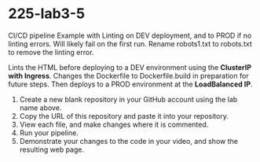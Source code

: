 # 225-lab3-5
CI/CD pipeline Example with Linting on DEV deployment, and to PROD if no linting errors.  Will likely fail on the first run.  Rename robots1.txt to robots.txt to remove the linting error.

Lints the HTML before deploying to a DEV environment using the __ClusterIP with Ingress__. Changes the Dockerfile to Dockerfile.build in preparation for future steps. Then deploys to a PROD environment at the __LoadBalanced IP__.

1) Create a new blank repository in your GitHub account using the lab name above.
2) Copy the URL of this repository and paste it into your repository.
3) View each file, and make changes where it is commented.
4) Run your pipeline.
5) Demonstrate your changes to the code in your video, and show the resulting web page.
